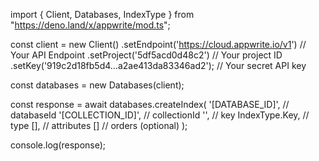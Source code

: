 import { Client, Databases, IndexType } from "https://deno.land/x/appwrite/mod.ts";

const client = new Client()
    .setEndpoint('https://cloud.appwrite.io/v1') // Your API Endpoint
    .setProject('5df5acd0d48c2') // Your project ID
    .setKey('919c2d18fb5d4...a2ae413da83346ad2'); // Your secret API key

const databases = new Databases(client);

const response = await databases.createIndex(
    '[DATABASE_ID]', // databaseId
    '[COLLECTION_ID]', // collectionId
    '', // key
    IndexType.Key, // type
    [], // attributes
    [] // orders (optional)
);

console.log(response);
